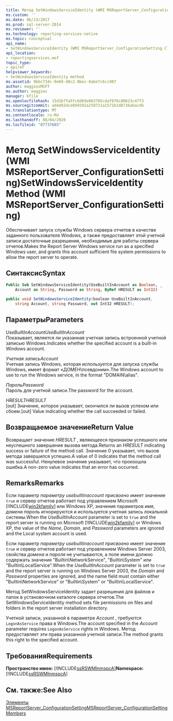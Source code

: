 ```yaml
---
title: Метод SetWindowsServiceIdentity (WMI MSReportServer_ConfigurationSetting) | Документы Майкрософт
ms.custom: ''
ms.date: 06/13/2017
ms.prod: sql-server-2014
ms.reviewer: ''
ms.technology: reporting-services-native
ms.topic: conceptual
api_name:
- SetWindowsServiceIdentity (WMI MSReportServer_ConfigurationSetting Class)
api_location:
- reportingservices.mof
topic_type:
- apiref
helpviewer_keywords:
- SetWindowsServiceIdentity method
ms.assetid: 9bbc734c-9e69-48c2-8bec-8abe7c6cc987
author: maggiesMSFT
ms.author: maggies
manager: kfile
ms.openlocfilehash: 15d1b7fa5fc6d69a963785cdaf976c80623c47f3
ms.sourcegitcommit: ad4d92dce894592a259721a1571b1d8736abacdb
ms.translationtype: MT
ms.contentlocale: ru-RU
ms.lasthandoff: 08/04/2020
ms.locfileid: "87737685"
---
```

# <a name="setwindowsserviceidentity-method-wmi-msreportserver_configurationsetting"></a><span data-ttu-id="57cfa-102">Метод SetWindowsServiceIdentity (WMI MSReportServer_ConfigurationSetting)</span><span class="sxs-lookup"><span data-stu-id="57cfa-102">SetWindowsServiceIdentity Method (WMI MSReportServer_ConfigurationSetting)</span></span>
  <span data-ttu-id="57cfa-103">Обеспечивает запуск службы Windows сервера отчетов в качестве заданного пользователя Windows, а также предоставляет этой учетной записи достаточные разрешения, необходимые для работы сервера отчетов.</span><span class="sxs-lookup"><span data-stu-id="57cfa-103">Makes the Report Server Windows service run as a specified Windows user, and grants this account sufficient file system permissions to allow the report server to operate.</span></span>  
  
## <a name="syntax"></a><span data-ttu-id="57cfa-104">Синтаксис</span><span class="sxs-lookup"><span data-stu-id="57cfa-104">Syntax</span></span>  
  
```vb  
Public Sub SetWindowsServiceIdentity(UseBuiltInAccount as Boolean, _  
    Account as String, Password as String, ByRef HRESULT as Int32)  
```  
  
```csharp  
public void SetWindowsServiceIdentity(boolean UseBuiltInAccount,   
    string Account, string Password, out Int32 HRESULT);  
```  
  
## <a name="parameters"></a><span data-ttu-id="57cfa-105">Параметры</span><span class="sxs-lookup"><span data-stu-id="57cfa-105">Parameters</span></span>  
 <span data-ttu-id="57cfa-106">*UseBuiltInAccount*</span><span class="sxs-lookup"><span data-stu-id="57cfa-106">*UseBuiltInAccount*</span></span>  
 <span data-ttu-id="57cfa-107">Показывает, является ли указанная учетная запись встроенной учетной записью Windows.</span><span class="sxs-lookup"><span data-stu-id="57cfa-107">Indicates whether the specified account is a built-in Windows account.</span></span>  
  
 <span data-ttu-id="57cfa-108">*Учетная запись*</span><span class="sxs-lookup"><span data-stu-id="57cfa-108">*Account*</span></span>  
 <span data-ttu-id="57cfa-109">Учетная запись Windows, которая используется для запуска службы Windows, имеет формат «ДОМЕН\псевдоним».</span><span class="sxs-lookup"><span data-stu-id="57cfa-109">The Windows account to use to run the Windows service, in the format "DOMAIN\alias".</span></span>  
  
 <span data-ttu-id="57cfa-110">*Пароль*</span><span class="sxs-lookup"><span data-stu-id="57cfa-110">*Password*</span></span>  
 <span data-ttu-id="57cfa-111">Пароль для учетной записи.</span><span class="sxs-lookup"><span data-stu-id="57cfa-111">The password for the account.</span></span>  
  
 <span data-ttu-id="57cfa-112">*HRESULT*</span><span class="sxs-lookup"><span data-stu-id="57cfa-112">*HRESULT*</span></span>  
 <span data-ttu-id="57cfa-113">[out] Значение, которое указывает, окончился ли вызов успехом или сбоем.</span><span class="sxs-lookup"><span data-stu-id="57cfa-113">[out] Value indicating whether the call succeeded or failed.</span></span>  
  
## <a name="return-value"></a><span data-ttu-id="57cfa-114">Возвращаемое значение</span><span class="sxs-lookup"><span data-stu-id="57cfa-114">Return Value</span></span>  
 <span data-ttu-id="57cfa-115">Возвращает значение *HRESULT* , являющееся признаком успешного или неуспешного завершение вызова метода.</span><span class="sxs-lookup"><span data-stu-id="57cfa-115">Returns an *HRESULT* indicating success or failure of the method call.</span></span> <span data-ttu-id="57cfa-116">Значение 0 указывает, что вызов метода завершился успешно.</span><span class="sxs-lookup"><span data-stu-id="57cfa-116">A value of 0 indicates that the method call was successful.</span></span> <span data-ttu-id="57cfa-117">Ненулевое значение указывает, что произошла ошибка.</span><span class="sxs-lookup"><span data-stu-id="57cfa-117">A non-zero value indicates that an error has occurred.</span></span>  
  
## <a name="remarks"></a><span data-ttu-id="57cfa-118">Remarks</span><span class="sxs-lookup"><span data-stu-id="57cfa-118">Remarks</span></span>  
 <span data-ttu-id="57cfa-119">Если параметр *параметру usebuiltinaccount присвоено* имеет значение `true` и сервер отчетов работает под управлением Microsoft [!INCLUDE[win2kfamily](../../includes/win2kfamily-md.md)] или Windows XP, значения параметров *имя*, *домен*и *пароль* игнорируются и используется учетная запись локальной системы.</span><span class="sxs-lookup"><span data-stu-id="57cfa-119">When the *UseBuiltInAccount* parameter is set to `true` and the report server is running on Microsoft [!INCLUDE[win2kfamily](../../includes/win2kfamily-md.md)] or Windows XP, the value of the *Name*, *Domain*, and *Password* parameters are ignored and the Local system account is used.</span></span>  
  
 <span data-ttu-id="57cfa-120">Если параметр *параметру usebuiltinaccount присвоено* имеет значение `true` и сервер отчетов работает под управлением Windows Server 2003, свойства *домена* и *пароля* не учитываются, а поле имени должно содержать значения "Builtin\NetworkService", "Builtin\System" или "Builtin\LocalService".</span><span class="sxs-lookup"><span data-stu-id="57cfa-120">When the *UseBuiltInAccount* parameter is set to `true` and the report server is running on Windows Server 2003, the *Domain* and *Password* properties are ignored, and the name field must contain either "Builtin\NetworkService" or "Builtin\System" or "Builtin\LocalService".</span></span>  
  
 <span data-ttu-id="57cfa-121">Метод SetWindowsServiceIdentity задает разрешения для файлов и папок в установочном каталоге сервера отчетов.</span><span class="sxs-lookup"><span data-stu-id="57cfa-121">The SetWindowsServiceIdentity method sets file permissions on files and folders in the report server installation directory.</span></span>  
  
 <span data-ttu-id="57cfa-122">Учетной записи, указанной в параметре *Account* , требуются `LogonAsService` права в Windows.</span><span class="sxs-lookup"><span data-stu-id="57cfa-122">The account specified in the *Account* parameter requires `LogonAsService` rights in Windows.</span></span> <span data-ttu-id="57cfa-123">Метод предоставляет эти права указанной учетной записи.</span><span class="sxs-lookup"><span data-stu-id="57cfa-123">The method grants this right to the specified account.</span></span>  
  
## <a name="requirements"></a><span data-ttu-id="57cfa-124">Требования</span><span class="sxs-lookup"><span data-stu-id="57cfa-124">Requirements</span></span>  
 <span data-ttu-id="57cfa-125">**Пространство имен:** [!INCLUDE[ssRSWMInmspcA](../../includes/ssrswminmspca-md.md)]</span><span class="sxs-lookup"><span data-stu-id="57cfa-125">**Namespace:** [!INCLUDE[ssRSWMInmspcA](../../includes/ssrswminmspca-md.md)]</span></span>  
  
## <a name="see-also"></a><span data-ttu-id="57cfa-126">См. также:</span><span class="sxs-lookup"><span data-stu-id="57cfa-126">See Also</span></span>  
 [<span data-ttu-id="57cfa-127">Элементы MSReportServer_ConfigurationSetting</span><span class="sxs-lookup"><span data-stu-id="57cfa-127">MSReportServer_ConfigurationSetting Members</span></span>](msreportserver-configurationsetting-members.md)  
  
  
